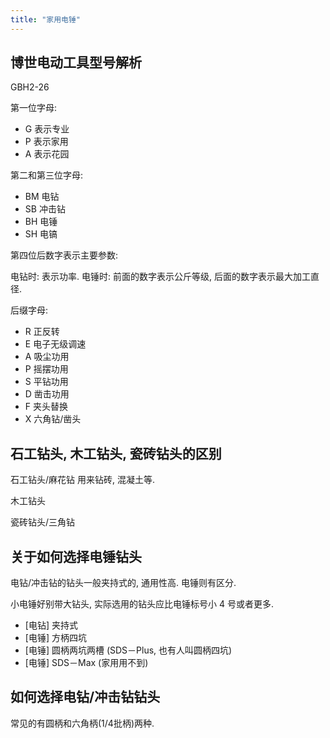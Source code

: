 ```yaml
---
title: "家用电锤"
---
```


## 博世电动工具型号解析
GBH2-26

第一位字母:
- G 表示专业
- P 表示家用
- A 表示花园

第二和第三位字母:
- BM 电钻
- SB 冲击钻
- BH 电锤
- SH 电镐

第四位后数字表示主要参数:

电钻时: 表示功率.
电锤时: 前面的数字表示公斤等级, 后面的数字表示最大加工直径.

后缀字母:
- R 正反转
- E 电子无级调速
- A 吸尘功用
- P 摇摆功用
- S 平钻功用
- D 凿击功用
- F 夹头替换
- X 六角钻/凿头

## 石工钻头, 木工钻头, 瓷砖钻头的区别

石工钻头/麻花钻
用来钻砖, 混凝土等.

木工钻头

瓷砖钻头/三角钻

## 关于如何选择电锤钻头

电钻/冲击钻的钻头一般夹持式的, 通用性高. 电锤则有区分.

小电锤好别带大钻头, 实际选用的钻头应比电锤标号小 4 号或者更多.

- [电钻] 夹持式
- [电锤] 方柄四坑
- [电锤] 圆柄两坑两槽 (SDS－Plus, 也有人叫圆柄四坑)
- [电锤] SDS－Max (家用用不到)

## 如何选择电钻/冲击钻钻头

常见的有圆柄和六角柄(1/4批柄)两种.
